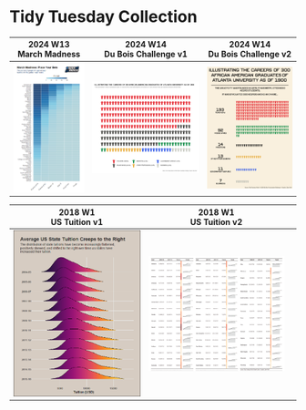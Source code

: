 # Tidy Tuesday Collection 


|   2024 W13<br> March Madness  | 2024 W14<br> Du Bois Challenge v1  | 2024 W14<br> Du Bois Challenge v2  |
| ------------- | ------------- | ------------- | 
|  ![Heatmap showing percentage of pick to win by round for each time](https://github.com/zanewolf/tidytuesday/blob/main/2024_W13_MarchMadness/MarchMadness_Heatmap.png?raw=true) | ![Pictogram waffle plot showing distribution of occupations for 330 black graduates from Atlanta University as of 1990](https://github.com/zanewolf/tidytuesday/blob/main/2024_W14_DuBois/Waffle.png?raw=true) | ![Infographic Version](https://github.com/zanewolf/tidytuesday/blob/main/2024_W14_DuBois/Asset%203%401.5x.png?raw=true) | 

|   2018 W1<br> US Tuition  v1 | 2018 W1<br> US Tuition  v2 | |  
| ------------- | ------------- | ------------- |
| ![Density Ridgeline plot showing distribution of tuitions for all states by year, the density plots slowly flatten and shift right (increase).](https://github.com/zanewolf/tidytuesday/blob/main/2018_W1_%20Tuition/Tuition_Ridges.png?raw=true) | ![Table with State, first year tuition, last year tuition, percent_increase, and sparklines, in alphabetical order split across three columns](https://github.com/zanewolf/tidytuesday/blob/main/2018_W1_%20Tuition/Table_Split.png?raw=true) | | 
